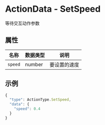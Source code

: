 # ActionData - SetSpeed

等待交互动作参数

## 属性

| 名称        | 数据类型 | 说明                               |
| ----------- | -------- | ---------------------------------- |
| `speed` | number   | 要设置的速度 |

## 示例

```typescript
{
  "type": ActionType.SetSpeed,
  "data": {
    "speed": 0.4
  }
}
```


